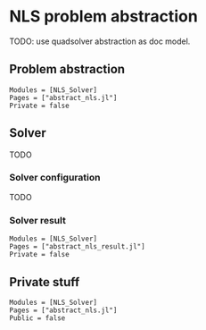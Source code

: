 # NLS problem abstraction

TODO: use quadsolver abstraction as doc model.

## Problem abstraction


```@autodocs
Modules = [NLS_Solver]
Pages = ["abstract_nls.jl"]
Private = false
```

## Solver 

TODO

### Solver configuration

TODO

### Solver result 


```@autodocs
Modules = [NLS_Solver]
Pages = ["abstract_nls_result.jl"]
Private = false
```


## Private stuff

```@autodocs
Modules = [NLS_Solver]
Pages = ["abstract_nls.jl"]
Public = false
```
